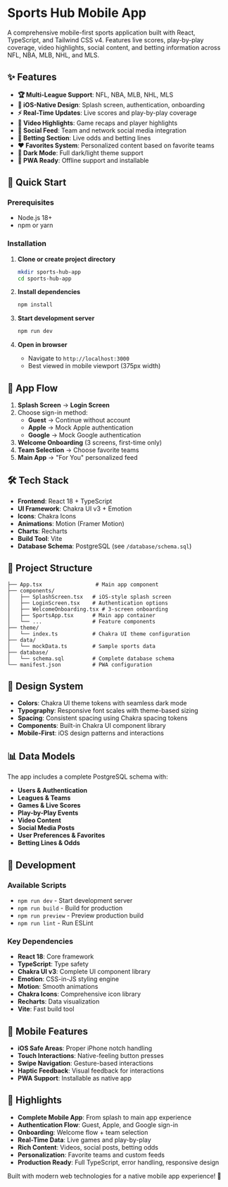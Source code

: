 # Sports Hub Mobile App

A comprehensive mobile-first sports application built with React, TypeScript, and Tailwind CSS v4. Features live scores, play-by-play coverage, video highlights, social content, and betting information across NFL, NBA, MLB, NHL, and MLS.

## ✨ Features

- **🏆 Multi-League Support**: NFL, NBA, MLB, NHL, MLS
- **📱 iOS-Native Design**: Splash screen, authentication, onboarding
- **⚡ Real-Time Updates**: Live scores and play-by-play coverage
- **🎥 Video Highlights**: Game recaps and player highlights
- **💬 Social Feed**: Team and network social media integration
- **🎲 Betting Section**: Live odds and betting lines
- **❤️ Favorites System**: Personalized content based on favorite teams
- **🌙 Dark Mode**: Full dark/light theme support
- **📴 PWA Ready**: Offline support and installable

## 🚀 Quick Start

### Prerequisites
- Node.js 18+ 
- npm or yarn

### Installation

1. **Clone or create project directory**
   ```bash
   mkdir sports-hub-app
   cd sports-hub-app
   ```

2. **Install dependencies**
   ```bash
   npm install
   ```

3. **Start development server**
   ```bash
   npm run dev
   ```

4. **Open in browser**
   - Navigate to `http://localhost:3000`
   - Best viewed in mobile viewport (375px width)

## 📱 App Flow

1. **Splash Screen** → **Login Screen**
2. Choose sign-in method:
   - **Guest** → Continue without account
   - **Apple** → Mock Apple authentication
   - **Google** → Mock Google authentication
3. **Welcome Onboarding** (3 screens, first-time only)
4. **Team Selection** → Choose favorite teams
5. **Main App** → "For You" personalized feed

## 🛠️ Tech Stack

- **Frontend**: React 18 + TypeScript
- **UI Framework**: Chakra UI v3 + Emotion
- **Icons**: Chakra Icons
- **Animations**: Motion (Framer Motion)
- **Charts**: Recharts
- **Build Tool**: Vite
- **Database Schema**: PostgreSQL (see `/database/schema.sql`)

## 📂 Project Structure

```
├── App.tsx                 # Main app component
├── components/            
│   ├── SplashScreen.tsx   # iOS-style splash screen
│   ├── LoginScreen.tsx    # Authentication options  
│   ├── WelcomeOnboarding.tsx # 3-screen onboarding
│   ├── SportsApp.tsx      # Main app container
│   └── ...                # Feature components
├── theme/
│   └── index.ts           # Chakra UI theme configuration
├── data/
│   └── mockData.ts        # Sample sports data
├── database/
│   └── schema.sql         # Complete database schema
└── manifest.json          # PWA configuration
```

## 🎨 Design System

- **Colors**: Chakra UI theme tokens with seamless dark mode
- **Typography**: Responsive font scales with theme-based sizing
- **Spacing**: Consistent spacing using Chakra spacing tokens
- **Components**: Built-in Chakra UI component library
- **Mobile-First**: iOS design patterns and interactions

## 📊 Data Models

The app includes a complete PostgreSQL schema with:
- **Users & Authentication**
- **Leagues & Teams** 
- **Games & Live Scores**
- **Play-by-Play Events**
- **Video Content**
- **Social Media Posts**
- **User Preferences & Favorites**
- **Betting Lines & Odds**

## 🔧 Development

### Available Scripts

- `npm run dev` - Start development server
- `npm run build` - Build for production
- `npm run preview` - Preview production build
- `npm run lint` - Run ESLint

### Key Dependencies

- **React 18**: Core framework
- **TypeScript**: Type safety
- **Chakra UI v3**: Complete UI component library
- **Emotion**: CSS-in-JS styling engine
- **Motion**: Smooth animations
- **Chakra Icons**: Comprehensive icon library
- **Recharts**: Data visualization
- **Vite**: Fast build tool

## 📱 Mobile Features

- **iOS Safe Areas**: Proper iPhone notch handling
- **Touch Interactions**: Native-feeling button presses
- **Swipe Navigation**: Gesture-based interactions  
- **Haptic Feedback**: Visual feedback for interactions
- **PWA Support**: Installable as native app

## 🌟 Highlights

- **Complete Mobile App**: From splash to main app experience
- **Authentication Flow**: Guest, Apple, and Google sign-in
- **Onboarding**: Welcome flow + team selection
- **Real-Time Data**: Live games and play-by-play
- **Rich Content**: Videos, social posts, betting odds
- **Personalization**: Favorite teams and custom feeds
- **Production Ready**: Full TypeScript, error handling, responsive design

Built with modern web technologies for a native mobile app experience! 🚀